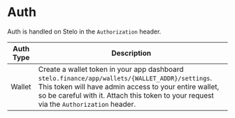 # Auth
Auth is handled on Stelo in the `Authorization` header.

| Auth Type | Description                                                                                                                                                                                                                                       |
| --------- | ------------------------------------------------------------------------------------------------------------------------------------------------------------------------------------------------------------------------------------------------- |
| Wallet    | Create a wallet token in your app dashboard `stelo.finance/app/wallets/{WALLET_ADDR}/settings`. This token will have admin access to your entire wallet, so be careful with it. Attach this token to your request via the `Authorization` header. |
